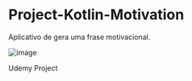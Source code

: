 # Project-Kotlin-Motivation

Aplicativo de gera uma frase motivacional.

![image](https://user-images.githubusercontent.com/58711535/172068298-b516c7be-ea9e-4e05-871c-96c72a395cbd.png)

Udemy Project
